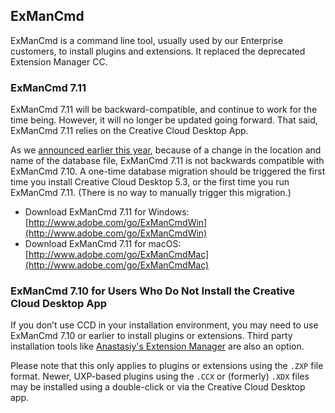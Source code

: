 ## ExManCmd

ExManCmd is a command line tool, usually used by our Enterprise customers, to install plugins and extensions. It replaced the deprecated Extension Manager CC.

### ExManCmd 7.11

ExManCmd 7.11 will be backward-compatible, and continue to work for the time being. However, it will no longer be updated going forward. That said, ExManCmd 7.11 relies on the Creative Cloud Desktop App. 

As we [announced earlier this year](https://medium.com/adobetech/cep-10-and-exmancmd-7-11-are-here-21d55625a230?source=friends_link&sk=e6c2193e4e3faf96d110c9d38c3d22da), because of a change in the location and name of the database file, ExManCmd 7.11 is not backwards compatible with ExManCmd 7.10. A one-time database migration should be triggered the first time you install Creative Cloud Desktop 5.3, or the first time you run ExManCmd 7.11. (There is no way to manually trigger this migration.)

- Download ExManCmd 7.11 for Windows: [http://www.adobe.com/go/ExManCmdWin](http://www.adobe.com/go/ExManCmdWin)
- Download ExManCmd 7.11 for macOS: [http://www.adobe.com/go/ExManCmdMac](http://www.adobe.com/go/ExManCmdMac)

### ExManCmd 7.10 for Users Who Do Not Install the Creative Cloud Desktop App
If you don’t use CCD in your installation environment, you may need to use ExManCmd 7.10 or earlier to install plugins or extensions. Third party installation tools like [Anastasiy's Extension Manager](https://install.anastasiy.com/) are also an option.

Please note that this only applies to plugins or extensions using the `.ZXP` file format. Newer, UXP-based plugins using the `.CCX` or (formerly) `.XDX` files may be installed using a double-click or via the Creative Cloud Desktop app. 
